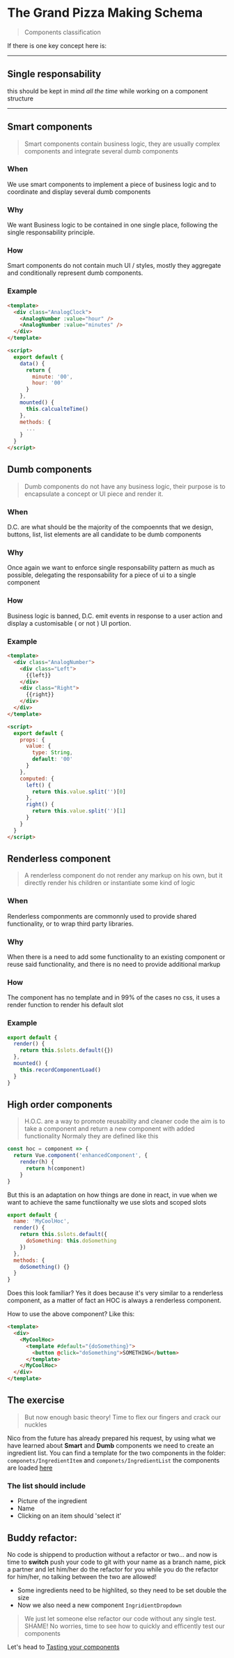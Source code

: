# The Grand Pizza Making Schema

> Components classification

If there is one key concept here is:

---

## Single responsability

this should be kept in mind _all the time_ while working on a component structure

---

## Smart components

> Smart components contain business logic, they are usually complex components and integrate several dumb components

### When

We use smart components to implement a piece of business logic and to coordinate and display several dumb components

### Why

We want Business logic to be contained in one single place, following the single responsability principle.

### How

Smart components do not contain much UI / styles, mostly they aggregate and conditionally represent dumb components.

### Example

```html
<template>
  <div class="AnalogClock">
    <AnalogNumber :value="hour" />
    <AnalogNumber :value="minutes" />
  </div>
</template>

<script>
  export default {
    data() {
      return {
        minute: '00',
        hour: '00'
      }
    },
    mounted() {
      this.calcualteTime()
    },
    methods: {
      ...
    }
  }
</script>
```

## Dumb components

> Dumb components do not have any business logic, their purpose is to encapsulate a concept or UI piece and render it.

### When

D.C. are what should be the majority of the compoennts that we design, buttons, list, list elements are all candidate to be dumb components

### Why

Once again we want to enforce single responsability pattern as much as possible, delegating the responsability for a piece of ui to a single component

### How

Business logic is banned, D.C. emit events in response to a user action and display a customisable ( or not ) UI portion.

### Example

```html
<template>
  <div class="AnalogNumber">
    <div class="Left">
      {{left}}
    </div>
    <div class="Right">
      {{right}}
    </div>
  </div>
</template>

<script>
  export default {
    props: {
      value: {
        type: String,
        default: '00'
      }
    },
    computed: {
      left() {
        return this.value.split('')[0]
      },
      right() {
        return this.value.split('')[1]
      }
    }
  }
</script>
```

## Renderless component

> A renderless component do not render any markup on his own, but it directly render his children or instantiate some kind of logic

### When

Renderless componments are commonnly used to provide shared functionality, or to wrap third party libraries.

### Why

When there is a need to add some functionality to an existing component or reuse said functionality, and there is no need to provide additional markup

### How

The component has no template and in 99% of the cases no css, it uses a render function to render his default slot

### Example

```js
export default {
  render() {
    return this.$slots.default({})
  },
  mounted() {
    this.recordComponentLoad()
  }
}
```

## High order components

> H.O.C. are a way to promote reusability and cleaner code the aim is to take a component and return a new component with added functionality
> Normaly they are defined like this

```javascript
const hoc = component => {
  return Vue.component('enhancedComponent', {
    render(h) {
      return h(component)
    }
}
```

But this is an adaptation on how things are done in react, in vue when we want to achieve the same functiionalty we use slots and scoped slots

```javascript
export default {
  name: 'MyCoolHoc',
  render() {
    return this.$slots.default({
      doSomething: this.doSomething
    })
  },
  methods: {
    doSomething() {}
  }
}
```

Does this look familiar? Yes it does because it's very similar to a renderless component, as a matter of fact an HOC is always a renderless component.

How to use the above component? Like this:

```html
<template>
  <div>
    <MyCoolHoc>
      <template #default="{doSomething}">
        <button @click="doSomething">SOMETHING</button>
      </template>
    </MyCoolHoc>
  </div>
</template>
```

## The exercise

> But now enough basic theory! Time to flex our fingers and crack our nuckles

Nico from the future has already prepared his request, by using what we have learned about **Smart** and **Dumb** components we need to create an ingredient list.
You can find a template for the two components in the folder: `componets/IngredientItem` and `componets/IngredientList` the components are loaded <a href="/schema" target="_blank"> here </a>

### The list should include

- Picture of the ingredient
- Name
- Clicking on an item should 'select it'

## Buddy refactor:

No code is shippend to production without a refactor or two... and now is time to **switch** push your code to git with your name as a branch name, pick a partner and let him/her do the refactor for you while you do the refactor for him/her, no talking between the two are allowed!

- Some ingredients need to be highlited, so they need to be set double the size
- Now we also need a new component `IngridientDropdown`

> We just let someone else refactor our code without any single test. SHAME! No worries, time to see how to quickly and efficently test our components

Let's head to [Tasting your components](/docs/tasting)
